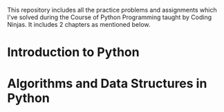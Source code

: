 This repository includes all the practice problems and assignments which I've solved during the Course of Python Programming taught by Coding Ninjas. It includes 2 chapters as mentioned below.

# Introduction to Python
# Algorithms and Data Structures in Python
